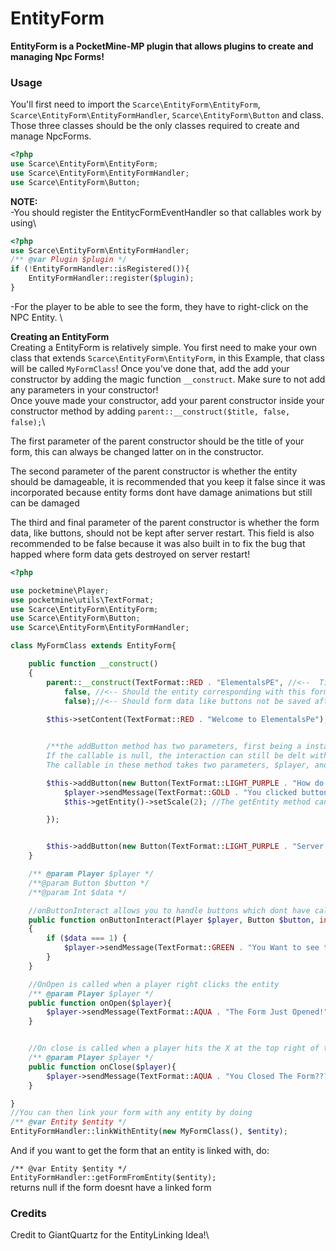 # EntityForm
**EntityForm is a PocketMine-MP plugin that allows plugins to create and managing Npc Forms!**

### Usage
You'll first need to import the `Scarce\EntityForm\EntityForm`, `Scarce\EntityForm\EntityFormHandler`, `Scarce\EntityForm\Button` and class. Those three classes should be the only classes required to create and manage NpcForms.
```php
<?php
use Scarce\EntityForm\EntityForm;
use Scarce\EntityForm\EntityFormHandler;
use Scarce\EntityForm\Button;
```
**NOTE:** \
-You should register the EntitycFormEventHandler so that callables work by using\
```php
<?php
use Scarce\EntityForm\EntityFormHandler;
/** @var Plugin $plugin */
if (!EntityFormHandler::isRegistered()){
    EntityFormHandler::register($plugin);
}
```
-For the player to be able to see the form, they have to right-click on the NPC Entity. \

**Creating an EntityForm**\
Creating a EntityForm is relatively simple.
You first need to make your own class that extends `Scarce\EntityForm\EntityForm`, in this Example, that class will be called `MyFormClass`! Once you've done that, add the add your constructor by adding the magic function `__construct`. Make sure to not add any parameters in your constructor!\
Once youve made your constructor, add your parent constructor inside your constructor method by adding `parent::__construct($title, false, false);`\

The first parameter of the parent constructor should be the title of your form, this can always be changed latter on in the constructor.

The second parameter of the parent constructor is whether the entity should be damageable, it is recommended that you keep it false since it was incorporated because entity forms dont have damage animations but still can be damaged

The third and final parameter of the parent constructor is whether the form data, like buttons, should not be kept after server restart. This field is also recommended to be false because it was also built in to fix the bug that happed where form data gets destroyed on server restart!

```php
<?php

use pocketmine\Player;
use pocketmine\utils\TextFormat;
use Scarce\EntityForm\EntityForm;
use Scarce\EntityForm\Button;
use Scarce\EntityForm\EntityFormHandler;

class MyFormClass extends EntityForm{

    public function __construct()
    {
        parent::__construct(TextFormat::RED . "ElementalsPE", //<--  Title
            false, //<-- Should the entity corresponding with this form be able to take damages?
            false);//<-- Should form data like buttons not be saved after restart
        
        $this->setContent(TextFormat::RED . "Welcome to ElementalsPe");//Used to set the content of the form Similar to FormAPI


        /**the addButton method has two parameters, first being a instance of a button, and second being a callables which will be called when its clicked,
        If the callable is null, the interaction can still be delt with in onButtonInteract()
        The callable in these method takes two parameters, $player, and $index*/

        $this->addButton(new Button(TextFormat::LIGHT_PURPLE . "How do I get started"), function(Player $player, int $index){
            $player->sendMessage(TextFormat::GOLD . "You clicked button $index");
            $this->getEntity()->setScale(2); //The getEntity method can be used to get the entity that is linked to this form

        });


        $this->addButton(new Button(TextFormat::LIGHT_PURPLE . "Server Information"));
    }

    /** @param Player $player */
    /**@param Button $button */
    /**@param Int $data */

    //onButtonInteract allows you to handle buttons which dont have callables associated with them
    public function onButtonInteract(Player $player, Button $button, int $data)
    {
        if ($data === 1) {
            $player->sendMessage(TextFormat::GREEN . "You Want to see the server information?");
        }
    }

    //OnOpen is called when a player right clicks the entity
    /** @param Player $player */
    public function onOpen($player){
        $player->sendMessage(TextFormat::AQUA . "The Form Just Opened!");
    }


    //On close is called when a player hits the X at the top right of the form to close it without interacting with any buttons
    /** @param Player $player */
    public function onClose($player){
        $player->sendMessage(TextFormat::AQUA . "You Closed The Form???");
    }

}
//You can then link your form with any entity by doing
/** @var Entity $entity */
EntityFormHandler::linkWithEntity(new MyFormClass(), $entity);
```

And if you want to get the form that an entity is linked with, do:


``/** @var Entity $entity */``
``EntityFormHandler::getFormFromEntity($entity);``\
returns null if the form doesnt have a linked form

### Credits
Credit to GiantQuartz for the EntityLinking Idea!\








